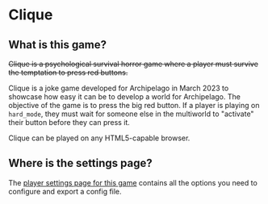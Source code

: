 # Clique

## What is this game?

~~Clique is a psychological survival horror game where a player must survive the temptation to press red buttons.~~

Clique is a joke game developed for Archipelago in March 2023 to showcase how easy it can be to develop a world for
Archipelago. The objective of the game is to press the big red button. If a player is playing on `hard_mode`, they must
wait for someone else in the multiworld to "activate" their button before they can press it.

Clique can be played on any HTML5-capable browser.

## Where is the settings page?

The [player settings page for this game](../player-settings) contains all the options you need to configure
and export a config file.
